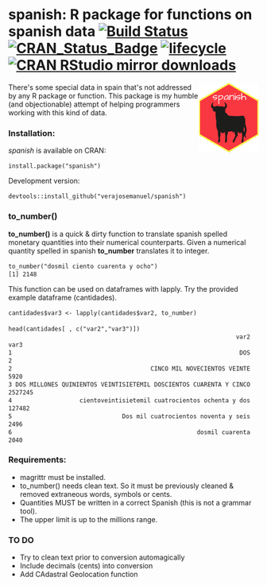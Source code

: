 

# spanish: R package for functions on spanish data [![Build Status](https://travis-ci.org/verajosemanuel/spanish.svg?branch=master)](https://travis-ci.org/verajosemanuel/spanish)  [![CRAN\_Status\_Badge](http://www.r-pkg.org/badges/version/spanish)](http://cran.r-project.org/package=spanish) [![lifecycle](https://img.shields.io/badge/lifecycle-stable-brightgreen.svg)](https://www.tidyverse.org/lifecycle/#stable) [![CRAN RStudio mirror downloads](http://cranlogs.r-pkg.org/badges/spanish)](http://cran.r-project.org/web/packages/spanish/index.html)
<img src="tools/readme/logo.png" align="right" />

There's some special data in spain that's not addressed by any R package or function.
This package is my humble (and objectionable) attempt of helping programmers working with this kind of data.

### Installation: ###

*spanish* is available on CRAN:

```
install.package("spanish")
```

Development version:

```
devtools::install_github("verajosemanuel/spanish")
```

### to_number() ###
**to_number()** is a quick & dirty function to translate spanish spelled monetary quantities into their numerical counterparts.
Given a numerical quantity spelled in spanish **to_number** translates it to integer.

```
to_number("dosmil ciento cuarenta y ocho")
[1] 2148
```
This function can be used on dataframes with lapply. Try the provided example dataframe (cantidades).
```
cantidades$var3 <- lapply(cantidades$var2, to_number)

head(cantidades[ , c("var2","var3")])
                                                                var2    var3
1                                                                DOS       2
2                                       CINCO MIL NOVECIENTOS VEINTE    5920
3 DOS MILLONES QUINIENTOS VEINTISIETEMIL DOSCIENTOS CUARENTA Y CINCO 2527245
4                   cientoveintisietemil cuatrocientos ochenta y dos  127482
5                               Dos mil cuatrocientos noventa y seis    2496
6                                                    dosmil cuarenta    2040
```



### Requirements:
- magrittr must be installed.
- to_number() needs clean text. So it must be previously cleaned & removed extraneous words, symbols or cents.
- Quantities MUST be written in a correct Spanish (this is not a grammar tool).
- The upper limit is up to the millions range.

### TO DO

- Try to clean text prior to conversion automagically
- Include decimals (cents) into conversion
- Add CAdastral Geolocation function

